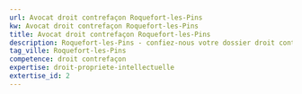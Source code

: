 ```yaml
---
url: Avocat droit contrefaçon Roquefort-les-Pins
kw: Avocat droit contrefaçon Roquefort-les-Pins
title: Avocat droit contrefaçon Roquefort-les-Pins
description: Roquefort-les-Pins - confiez-nous votre dossier droit contrefaçon
tag_ville: Roquefort-les-Pins
competence: droit contrefaçon
expertise: droit-propriete-intellectuelle
extertise_id: 2
---
```

